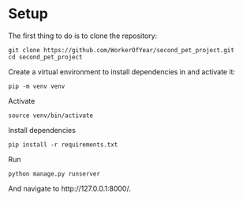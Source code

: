 <h1>Setup</h1>

The first thing to do is to clone the repository:

    git clone https://github.com/WorkerOfYear/second_pet_project.git
    cd second_pet_project

Create a virtual environment to install dependencies in and activate it:

    pip -m venv venv

Activate

    source venv/bin/activate

Install dependencies

    pip install -r requirements.txt

Run

    python manage.py runserver
    
<p>And navigate to http://127.0.0.1:8000/.</p>





